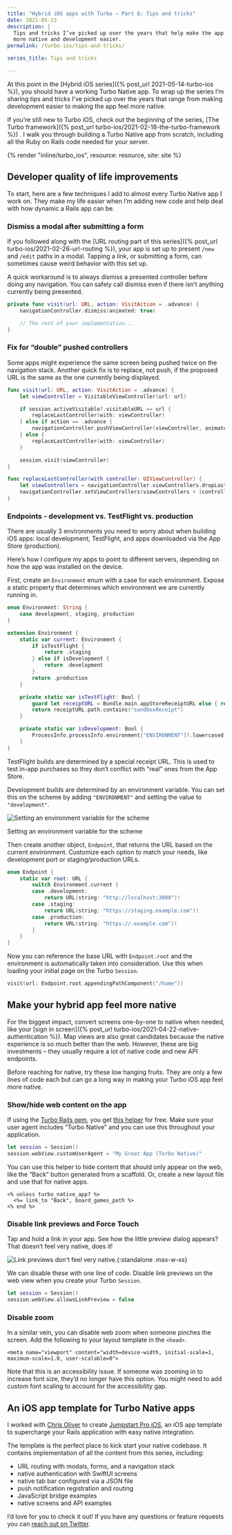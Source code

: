 ```yaml
---
title: "Hybrid iOS apps with Turbo – Part 6: Tips and tricks"
date: 2021-05-13
description: |
  Tips and tricks I’ve picked up over the years that help make the app feel
  more native and development easier.
permalink: /turbo-ios/tips-and-tricks/

series_title: Tips and tricks

---
```


At this point in the [Hybrid iOS series]({% post_url 2021-05-14-turbo-ios %}), you should have a working Turbo Native app. To wrap up the series I’m sharing tips and tricks I’ve picked up over the years that range from making development easier to making the app feel more native.

If you’re still new to Turbo iOS, check out the beginning of the series, [The Turbo framework]({% post_url turbo-ios/2021-02-18-the-turbo-framework %}) . I walk you through building a Turbo Native app from scratch, including all the Ruby on Rails code needed for your server.

{% render "inline/turbo_ios", resource: resource, site: site %}

## Developer quality of life improvements

To start, here are a few techniques I add to almost every Turbo Native app I work on. They make my life easier when I’m adding new code and help deal with how dynamic a Rails app can be.

### Dismiss a modal after submitting a form

If you followed along with the [URL routing part of this series]({% post_url turbo-ios/2021-02-26-url-routing %}), your app is set up to present `/new` and `/edit` paths in a modal. Tapping a link, or submitting a form, can sometimes cause weird behavior with this set up.

A quick workaround is to always dismiss a presented controller before doing any navigation. You can safely call dismiss even if there isn’t anything currently being presented.

```swift
private func visit(url: URL, action: VisitAction = .advance) {
    navigationController.dismiss(animated: true)

    // The rest of your implementation...
}
```

### Fix for “double” pushed controllers

Some apps might experience the same screen being pushed twice on the navigation stack. Another quick fix is to replace, not push, if the proposed URL is the same as the one currently being displayed.

```swift
func visit(url: URL, action: VisitAction = .advance) {
    let viewController = VisitableViewController(url: url)

    if session.activeVisitable?.visitableURL == url {
        replaceLastController(with: viewController)
    } else if action == .advance {
        navigationController.pushViewController(viewController, animated: true)
    } else {
        replaceLastController(with: viewController)
    }

    session.visit(viewController)
}

func replaceLastController(with controller: UIViewController) {
    let viewControllers = navigationController.viewControllers.dropLast()
    navigationController.setViewControllers(viewControllers + [controller], animated: false)
}
```

### Endpoints - development vs. TestFlight vs. production

There are usually 3 environments you need to worry about when building iOS apps: local development, TestFlight, and apps downloaded via the App Store (production). 

Here’s how I configure my apps to point to different servers, depending on how the app was installed on the device.

First, create an `Environment` enum with a case for each environment. Expose a static property that determines which environment we are currently running in.

```swift
enum Environment: String {
    case development, staging, production
}

extension Environment {
    static var current: Environment {
        if isTestFlight {
            return .staging
        } else if isDevelopment {
            return .development
        }
        return .production
    }

    private static var isTestFlight: Bool {
        guard let receiptURL = Bundle.main.appStoreReceiptURL else { return false }
        return receiptURL.path.contains("sandboxReceipt")
    }

    private static var isDevelopment: Bool {
        ProcessInfo.processInfo.environment["ENVIRONMENT"]?.lowercased() == "development"
    }
}
```

TestFlight builds are determined by a special receipt URL. This is used to test in-app purchases so they don’t conflict with “real” ones from the App Store.

Development builds are determined by an environment variable. You can set this on the scheme by adding `"ENVIRONMENT"` and setting the value to `"development"`.

<div class="mx-auto">
  <img src="/images/turbo-ios/environment-variable.png" alt="Setting an environment variable for the scheme" class="rounded-lg mb-0 lg:mb-0"/>
  <p class="text-center text-sm text-gray-500">Setting an environment variable for the scheme</p>
</div>

Then create another object, `Endpoint`, that returns the URL based on the current environment. Customize each option to match your needs, like development port or staging/production URLs.

```swift
enum Endpoint {
    static var root: URL {
        switch Environment.current {
        case .development:
            return URL(string: "http://localhost:3000")!
        case .staging:
            return URL(string: "https://staging.example.com")!
        case .production:
            return URL(string: "https://.example.com")!
        }
    }
}
```

Now you can reference the base URL with `Endpoint.root` and the environment is automatically taken into consideration. Use this when loading your initial page on the Turbo `Session`.

```swift
visit(url: Endpoint.root.appendingPathComponent("/home"))
```

## Make your hybrid app feel more native

For the biggest impact, convert screens one-by-one to native when needed, like your [sign in screen]({% post_url turbo-ios/2021-04-22-native-authentication %}). Map views are also great candidates because the native experience is so much better than the web. However, these are big investments – they usually require a lot of native code and new API endpoints.

Before reaching for native, try these low hanging fruits. They are only a few lines of code each but can go a long way in making your Turbo iOS app feel more native.

### Show/hide web content on the app

If using the [Turbo Rails gem](https://github.com/hotwired/turbo-rails), you get [this helper](https://github.com/hotwired/turbo-rails/blob/fec33d9bc767aec612b283620d2a74e78c1f90ae/app/controllers/turbo/native/navigation.rb#L46) for free. Make sure your user agent includes “Turbo Native” and you can use this throughout your application.

```swift
let session = Session()
session.webView.customUserAgent = "My Great App (Turbo Native)"
```

You can use this helper to hide content that should only appear on the web, like the “Back” button generated from a scaffold.  Or, create a new layout file and use that for native apps. 

```erb
<% unless turbo_native_app? %>
  <%= link_to "Back", board_games_path %>
<% end %>
```	

### Disable link previews and Force Touch

Tap and hold a link in your app. See how the little preview dialog appears? That doesn’t feel very native, does it!

![Link previews don't feel very native.](/images/turbo-ios/link-preview.png){:standalone .max-w-xs}

We can disable these with one line of code. Disable link previews on the web view when you create your Turbo `Session`.

```swift
let session = Session()
session.webView.allowsLinkPreview = false
```

### Disable zoom

In a similar vein, you can disable web zoom when someone pinches the screen. Add the following to your layout template in the `<head>`.

`<meta name="viewport" content="width=device-width, initial-scale=1, maximum-scale=1.0, user-scalable=0">`

Note that this is an accessibility issue. If someone was zooming in to increase font size, they’d no longer have this option. You might need to add custom font scaling to account for the accessibility gap.

## An iOS app template for Turbo Native apps

I worked with [Chris Oliver](https://twitter.com/excid3) to create [Jumpstart Pro iOS](https://jumpstartrails.com/ios?utm_source=masilotti.com), an iOS app template to supercharge your Rails application with easy native integration.

The template is the perfect place to kick start your native codebase. It contains implementation of all the content from this series, including:

* URL routing with modals, forms, and a navigation stack
* native authentication with SwiftUI screens
* native tab bar configured via a JSON file
* push notification registration and routing
* JavaScript bridge examples
* native screens and API examples

I’d love for you to check it out! If you have any questions or feature requests you can [reach out on Twitter](https://twitter.com/joemasilotti).
